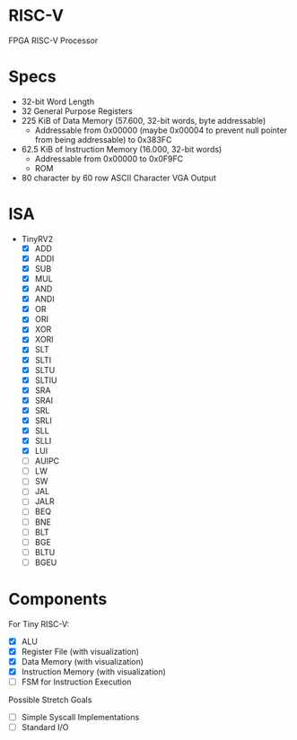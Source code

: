 # RISC-V
FPGA RISC-V Processor

# Specs
- 32-bit Word Length
- 32 General Purpose Registers
- 225 KiB of Data Memory (57.600, 32-bit words, byte addressable)
    - Addressable from 0x00000 (maybe 0x00004 to prevent null pointer from being addressable) to 0x383FC
- 62.5 KiB of Instruction Memory (16.000, 32-bit words)
    - Addressable from 0x00000 to 0x0F9FC
    - ROM
- 80 character by 60 row ASCII Character VGA Output 

# ISA
- TinyRV2
    - [X] ADD
    - [X] ADDI
    - [X] SUB
    - [X] MUL
    - [X] AND
    - [X] ANDI
    - [X] OR
    - [X] ORI
    - [X] XOR
    - [X] XORI
    - [X] SLT
    - [X] SLTI
    - [X] SLTU
    - [X] SLTIU
    - [X] SRA
    - [X] SRAI
    - [X] SRL
    - [X] SRLI
    - [X] SLL
    - [X] SLLI
    - [X] LUI
    - [ ] AUIPC
    - [ ] LW
    - [ ] SW
    - [ ] JAL
    - [ ] JALR
    - [ ] BEQ
    - [ ] BNE
    - [ ] BLT
    - [ ] BGE
    - [ ] BLTU
    - [ ] BGEU

# Components
For Tiny RISC-V:
- [X] ALU
- [X] Register File (with visualization)
- [X] Data Memory (with visualization)
- [X] Instruction Memory (with visualization)
- [ ] FSM for Instruction Execution

Possible Stretch Goals
- [ ] Simple Syscall Implementations
- [ ] Standard I/O